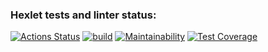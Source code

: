 ### Hexlet tests and linter status:
[![Actions Status](https://github.com/santi15355/java-project-72/workflows/hexlet-check/badge.svg)](https://github.com/santi15355/java-project-72/actions)   [![build](https://github.com/santi15355/java-project-72/actions/workflows/build.yml/badge.svg)](https://github.com/santi15355/java-project-72/actions/workflows/build.yml)    [![Maintainability](https://api.codeclimate.com/v1/badges/9dad2ecdd6a087fab6a3/maintainability)](https://codeclimate.com/github/santi15355/java-project-72/maintainability)    [![Test Coverage](https://api.codeclimate.com/v1/badges/9dad2ecdd6a087fab6a3/test_coverage)](https://codeclimate.com/github/santi15355/java-project-72/test_coverage)
